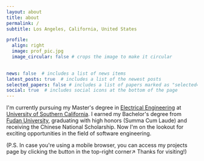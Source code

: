 ```yaml
---
layout: about
title: about
permalink: /
subtitle: Los Angeles, California, United States

profile:
  align: right
  image: prof_pic.jpg
  image_circular: false # crops the image to make it circular
  

news: false  # includes a list of news items
latest_posts: true  # includes a list of the newest posts
selected_papers: false # includes a list of papers marked as "selected={true}"
social: true  # includes social icons at the bottom of the page
---
```

I'm currently pursuing my Master's degree in [Electrical Engineering](https://viterbigradadmission.usc.edu/programs/masters/msprograms/electrical-computer-engineering/ms-electrical-engineering/) 
at [University of Southern California](https://www.usc.edu).
I earned my Bachelor's degree from [Fudan University](https://www.fudan.edu.cn/en/), graduating with high honors (Summa Cum Laude) and receiving the Chinese National Scholarship.
Now I'm on the lookout for exciting opportunities in the field of software engineering.

(P.S. In case you're using a mobile browser, you can access my projects page by clicking the button in the top-right corner↗️️ Thanks for visiting!)

[//]: # (I'm deeply passionate about Cloud Computing, covering software, network, and hardware.)

[//]: # (Moreover, I've accumulated valuable experience in web development.)

[//]: # (Please feel free to take a look at my projects, labs, blogs and intern experience.)
  
